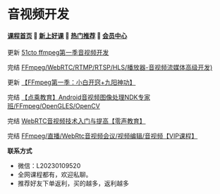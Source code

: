 # 音视频开发

#### [**课程首页**](../index.md) 💖 [**新上好课**](./xshk.md) 💖 [**热门推荐**](./rmtj.md) 💖 [**会员中心**](./vip.md)

更新 [51cto ffmpeg第一季音视频开发](https://medu.51cto.com/special/index/view?id=4996)

完结 [FFmpeg/WebRTC/RTMP/RTSP/HLS/播放器-音视频流媒体高级开发)](https://ke.qq.com/course/468797)

更新 [【FFmpeg第一季：小白开窍+九阳神功】](https://medu.51cto.com/special/index/view?id=4996)

完结 [【点‮教乘‬育】Android音视频图像处理NDK专家班/FFmpeg/OpenGLES/OpenCV](https://ke.qq.com/course/3855115)

完结 [WebRTC音视频技术入门与提高【零声教育】](https://ke.qq.com/course/435382)

完结 [FFmpeg/直播/WebRtc音视频会议/视频编辑/音视频【VIP课程】](FFmpeg/直播/WebRtc音视频会议/视频编辑/音视频【VIP课程】)

**联系方式**

-  微信：L20230109520
-  全网课程都有，欢迎私聊。
-  推荐好友下单返利，买的越多，返利越多